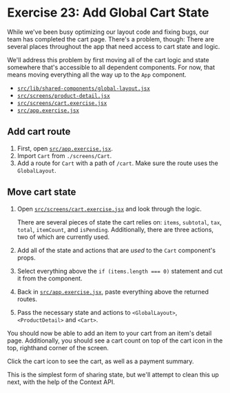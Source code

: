 # Exercise 23: Add Global Cart State

While we've been busy optimizing our layout code and fixing bugs, our team has completed the cart page. There's a problem, though: There are several places throughout the app that need access to cart state and logic.

We'll address this problem by first moving all of the cart logic and state somewhere that's accessible to all dependent components. For now, that means moving everything all the way up to the `App` component.

- [`src/lib/shared-components/global-layout.jsx`](./src/lib/shared-components/global-layout.jsx)
- [`src/screens/product-detail.jsx`](./src/screens/product-detail.jsx)
- [`src/screens/cart.exercise.jsx`](./src/screens/cart.exercise.jsx)
- [`src/app.exercise.jsx`](./src/app.exercise.jsx)

## Add cart route

1. First, open [`src/app.exercise.jsx`](./src/app.exercise.jsx).
2. Import `Cart` from `./screens/Cart`.
3. Add a route for `Cart` with a path of `/cart`. Make sure the route uses the `GlobalLayout`.

## Move cart state

1. Open [`src/screens/cart.exercise.jsx`](./src/screens/cart.exercise.jsx) and look through the logic.
   
   There are several pieces of state the cart relies on: `items`, `subtotal`, `tax`, `total`, `itemCount`, and `isPending`. Additionally, there are three actions, two of which are currently used.

2. Add all of the state and actions that are _used_ to the `Cart` component's props.
3. Select everything above the `if (items.length === 0)` statement and cut it from the component.
4. Back in [`src/app.exercise.jsx`](./src/app.exercise.jsx), paste everything above the returned routes.
5. Pass the necessary state and actions to `<GlobalLayout>`, `<ProductDetail>` and `<Cart>`.

You should now be able to add an item to your cart from an item's detail page. Additionally, you should see a cart count on top of the cart icon in the top, righthand corner of the screen.

Click the cart icon to see the cart, as well as a payment summary.

This is the simplest form of sharing state, but we'll attempt to clean this up next, with the help of the Context API.